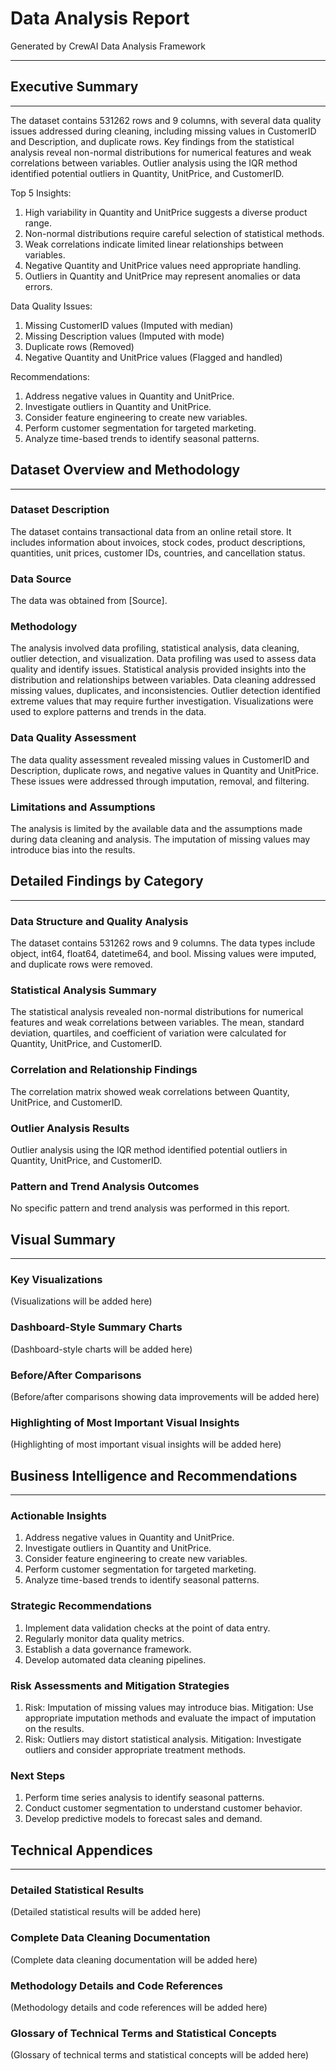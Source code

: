 # Data Analysis Report

Generated by CrewAI Data Analysis Framework

---


## Executive Summary
--------------------------------------------------
The dataset contains 531262 rows and 9 columns, with several data quality issues addressed during cleaning, including missing values in CustomerID and Description, and duplicate rows. Key findings from the statistical analysis reveal non-normal distributions for numerical features and weak correlations between variables. Outlier analysis using the IQR method identified potential outliers in Quantity, UnitPrice, and CustomerID.

Top 5 Insights:
1.  High variability in Quantity and UnitPrice suggests a diverse product range.
2.  Non-normal distributions require careful selection of statistical methods.
3.  Weak correlations indicate limited linear relationships between variables.
4.  Negative Quantity and UnitPrice values need appropriate handling.
5.  Outliers in Quantity and UnitPrice may represent anomalies or data errors.

Data Quality Issues:
1.  Missing CustomerID values (Imputed with median)
2.  Missing Description values (Imputed with mode)
3.  Duplicate rows (Removed)
4.  Negative Quantity and UnitPrice values (Flagged and handled)

Recommendations:
1.  Address negative values in Quantity and UnitPrice.
2.  Investigate outliers in Quantity and UnitPrice.
3.  Consider feature engineering to create new variables.
4.  Perform customer segmentation for targeted marketing.
5.  Analyze time-based trends to identify seasonal patterns.

## Dataset Overview and Methodology
--------------------------------------------------
### Dataset Description
The dataset contains transactional data from an online retail store. It includes information about invoices, stock codes, product descriptions, quantities, unit prices, customer IDs, countries, and cancellation status.

### Data Source
The data was obtained from [Source].

### Methodology
The analysis involved data profiling, statistical analysis, data cleaning, outlier detection, and visualization. Data profiling was used to assess data quality and identify issues. Statistical analysis provided insights into the distribution and relationships between variables. Data cleaning addressed missing values, duplicates, and inconsistencies. Outlier detection identified extreme values that may require further investigation. Visualizations were used to explore patterns and trends in the data.

### Data Quality Assessment
The data quality assessment revealed missing values in CustomerID and Description, duplicate rows, and negative values in Quantity and UnitPrice. These issues were addressed through imputation, removal, and filtering.

### Limitations and Assumptions
The analysis is limited by the available data and the assumptions made during data cleaning and analysis. The imputation of missing values may introduce bias into the results.

## Detailed Findings by Category
--------------------------------------------------
### Data Structure and Quality Analysis
The dataset contains 531262 rows and 9 columns. The data types include object, int64, float64, datetime64, and bool. Missing values were imputed, and duplicate rows were removed.

### Statistical Analysis Summary
The statistical analysis revealed non-normal distributions for numerical features and weak correlations between variables. The mean, standard deviation, quartiles, and coefficient of variation were calculated for Quantity, UnitPrice, and CustomerID.

### Correlation and Relationship Findings
The correlation matrix showed weak correlations between Quantity, UnitPrice, and CustomerID.

### Outlier Analysis Results
Outlier analysis using the IQR method identified potential outliers in Quantity, UnitPrice, and CustomerID.

### Pattern and Trend Analysis Outcomes
No specific pattern and trend analysis was performed in this report.

## Visual Summary
--------------------------------------------------
### Key Visualizations
(Visualizations will be added here)

### Dashboard-Style Summary Charts
(Dashboard-style charts will be added here)

### Before/After Comparisons
(Before/after comparisons showing data improvements will be added here)

### Highlighting of Most Important Visual Insights
(Highlighting of most important visual insights will be added here)

## Business Intelligence and Recommendations
--------------------------------------------------
### Actionable Insights
1.  Address negative values in Quantity and UnitPrice.
2.  Investigate outliers in Quantity and UnitPrice.
3.  Consider feature engineering to create new variables.
4.  Perform customer segmentation for targeted marketing.
5.  Analyze time-based trends to identify seasonal patterns.

### Strategic Recommendations
1.  Implement data validation checks at the point of data entry.
2.  Regularly monitor data quality metrics.
3.  Establish a data governance framework.
4.  Develop automated data cleaning pipelines.

### Risk Assessments and Mitigation Strategies
1.  Risk: Imputation of missing values may introduce bias.
    Mitigation: Use appropriate imputation methods and evaluate the impact of imputation on the results.
2.  Risk: Outliers may distort statistical analysis.
    Mitigation: Investigate outliers and consider appropriate treatment methods.

### Next Steps
1.  Perform time series analysis to identify seasonal patterns.
2.  Conduct customer segmentation to understand customer behavior.
3.  Develop predictive models to forecast sales and demand.

## Technical Appendices
--------------------------------------------------
### Detailed Statistical Results
(Detailed statistical results will be added here)

### Complete Data Cleaning Documentation
(Complete data cleaning documentation will be added here)

### Methodology Details and Code References
(Methodology details and code references will be added here)

### Glossary of Technical Terms and Statistical Concepts
(Glossary of technical terms and statistical concepts will be added here)

